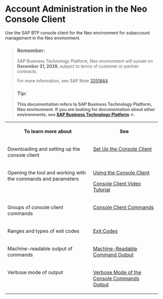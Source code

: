 <!-- loiocd13d6a038f14d4297e12dfcbf7aa48c -->

# Account Administration in the Neo Console Client

Use the SAP BTP console client for the Neo environment for subaccount management in the Neo environment.

> ### Remember:  
> SAP Business Technology Platform, Neo environment will sunset on **December 31, 2028**, subject to terms of customer or partner contracts.
> 
> For more information, see SAP Note [3351844](https://me.sap.com/notes/3351844).

> ### Tip:  
> **This documentation refers to SAP Business Technology Platform, Neo environment. If you are looking for documentation about other environments, see [SAP Business Technology Platform](https://help.sap.com/viewer/65de2977205c403bbc107264b8eccf4b/Cloud/en-US/6a2c1ab5a31b4ed9a2ce17a5329e1dd8.html "SAP Business Technology Platform (SAP BTP) is an integrated offering comprised of the following technology portfolios: application development; process automation; integration; data, analytics, and enterprise planning; artificial intelligence. The platform offers users the ability to turn data into business value, compose end-to-end business processes, connect entire IT landscapes, and personalize, build and extend SAP applications. This reduces the overall total cost of ownership maintaining SAP landscapes and third-party software across end-to-end business processes.") :arrow_upper_right:.**


<table>
<tr>
<th valign="top">

To learn more about

</th>
<th valign="top">

See

</th>
</tr>
<tr>
<td valign="top">

Downloading and setting up the console client

</td>
<td valign="top">

[Set Up the Console Client](https://help.sap.com/viewer/ea72206b834e4ace9cd834feed6c0e09/Cloud/en-US/7613dee4711e1014839a8273b0e91070.html)

</td>
</tr>
<tr>
<td valign="top">

Opening the tool and working with the commands and parameters

</td>
<td valign="top">

[Using the Console Client](https://help.sap.com/viewer/ea72206b834e4ace9cd834feed6c0e09/Cloud/en-US/8900b22376f84c609ee9baf5bf67130a.html)

[Console Client Video Tutorial](http://youtu.be/UHuSnBMimPA)

</td>
</tr>
<tr>
<td valign="top">

Groups of console client commands

</td>
<td valign="top">

[Console Client Commands](https://help.sap.com/viewer/ea72206b834e4ace9cd834feed6c0e09/Cloud/en-US/56e309f496cc446ba441d862db94cb18.html)

</td>
</tr>
<tr>
<td valign="top">

Ranges and types of exit codes

</td>
<td valign="top">

[Exit Codes](https://help.sap.com/viewer/ea72206b834e4ace9cd834feed6c0e09/Cloud/en-US/7886796eb9b9419fa6cecf1d215c38d8.html)

</td>
</tr>
<tr>
<td valign="top">

Machine-readable output of commands

</td>
<td valign="top">

[Machine-Readable Command Output](https://help.sap.com/viewer/ea72206b834e4ace9cd834feed6c0e09/Cloud/en-US/b35e1e92ceb647daac49098b828dac92.html)

</td>
</tr>
<tr>
<td valign="top">

Verbose mode of output

</td>
<td valign="top">

[Verbose Mode of the Console Commands Output](https://help.sap.com/viewer/ea72206b834e4ace9cd834feed6c0e09/Cloud/en-US/4b6069b765fd4b299fbdd1415901d3da.html)

</td>
</tr>
</table>

